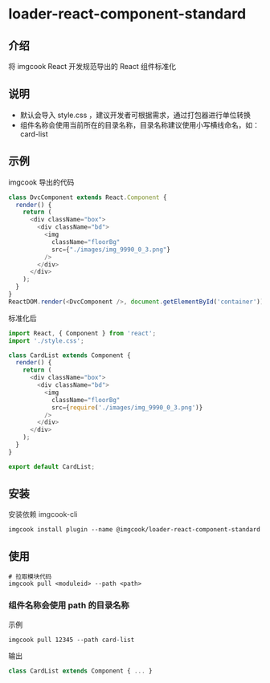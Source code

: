 # **loader-react-component-standard**


## 介绍
将 imgcook React 开发规范导出的 React 组件标准化

## 说明
* 默认会导入 style.css ，建议开发者可根据需求，通过打包器进行单位转换
* 组件名称会使用当前所在的目录名称，目录名称建议使用小写横线命名，如：card-list

## 示例
imgcook 导出的代码
```javascript
class DvcComponent extends React.Component {
  render() {
    return (
      <div className="box">
        <div className="bd">
          <img
            className="floorBg"
            src={"./images/img_9990_0_3.png"}
          />
        </div>
      </div>
    );
  }
}
ReactDOM.render(<DvcComponent />, document.getElementById('container'));
```

标准化后
```javascript
import React, { Component } from 'react';
import './style.css';

class CardList extends Component {
  render() {
    return (
      <div className="box">
        <div className="bd">
          <img
            className="floorBg"
            src={require('./images/img_9990_0_3.png')}
          />
        </div>
      </div>
    );
  }
}

export default CardList;
```

## 安装
<font color="#333">安装依赖 imgcook-cli</font>
```
imgcook install plugin --name @imgcook/loader-react-component-standard
```

## 使用
```
# 拉取模块代码
imgcook pull <moduleid> --path <path>
```
### 组件名称会使用 path 的目录名称
示例 <br />
```
imgcook pull 12345 --path card-list
```
输出
```javascript
class CardList extends Component { ... }
```
